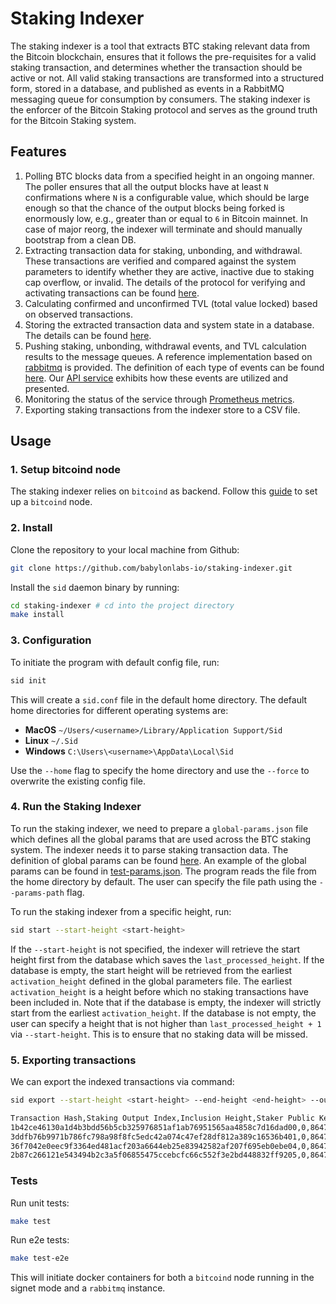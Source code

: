 # Staking Indexer

The staking indexer is a tool that extracts BTC staking relevant data from the
Bitcoin blockchain, ensures that it follows the pre-requisites for a valid
staking transaction, and determines whether the transaction should be active or
not. All valid staking transactions are transformed into a structured form,
stored in a database, and published as events in a RabbitMQ messaging queue for
consumption by consumers. The staking indexer is the enforcer of the Bitcoin
Staking protocol and serves as the ground truth for the Bitcoin Staking system.

## Features

1. Polling BTC blocks data from a specified height in an ongoing manner. The 
   poller ensures that all the output blocks have at least `N` confirmations 
   where `N` is a configurable value, which should be large enough so that 
   the chance of the output blocks being forked is enormously low, e.g., 
   greater than or equal to `6` in Bitcoin mainnet. In case of major reorg,
   the indexer will terminate and should manually bootstrap from a clean DB.
2. Extracting transaction data for staking, unbonding, and withdrawal. These 
   transactions are verified and compared against the system parameters to 
   identify whether they are active, inactive due to staking cap overflow, 
   or invalid. The details of the protocol for verifying and activating 
   transactions can be found [here](./doc/staking.md).
3. Calculating confirmed and unconfirmed TVL (total value locked) based on
   observed transactions.
4. Storing the extracted transaction data and system state in a database. The 
   details can be found [here](./doc/state).
5. Pushing staking, unbonding, withdrawal events, and TVL calculation 
   results to the message queues. 
   A reference implementation based on [rabbitmq](https://www.rabbitmq.com/) 
   is provided. The definition of each type of events can be found [here](./doc/events.md).
   Our [API service](https://github.com/babylonlabs-io/staking-api-service)
   exhibits how these events are utilized and presented.
6. Monitoring the status of the service through [Prometheus metrics](./doc/metrics.md).
7. Exporting staking transactions from the indexer store to a CSV file.

## Usage

### 1. Setup bitcoind node

The staking indexer relies on `bitcoind` as backend. Follow this [guide](./doc/bitcoind_setup.md)
to set up a `bitcoind` node.

### 2. Install

Clone the repository to your local machine from Github:

```bash
git clone https://github.com/babylonlabs-io/staking-indexer.git
```

Install the `sid` daemon binary by running:

```bash
cd staking-indexer # cd into the project directory
make install
```

### 3. Configuration

To initiate the program with default config file, run:

```bash
sid init
```

This will create a `sid.conf` file in the default home directory. The 
default home directories for different operating systems are:

- **MacOS** `~/Users/<username>/Library/Application Support/Sid`
- **Linux** `~/.Sid`
- **Windows** `C:\Users\<username>\AppData\Local\Sid`

Use the `--home` flag to specify the home directory and use the `--force` to 
overwrite the existing config file.

### 4. Run the Staking Indexer

To run the staking indexer, we need to prepare a `global-params.json` file
which defines all the global params that are used across the BTC staking
system. The indexer needs it to parse staking transaction data.
The definition of global params can be found [here](./doc/staking.md#staking-parameters).
An example of the global params can be found in [test-params.json](./itest/test-params.json).
The program reads the file from the home directory by default. The user can
specify the file path using the `--params-path` flag.

To run the staking indexer from a specific height, run:

```bash
sid start --start-height <start-height>
```

If the `--start-height` is not specified, the indexer will retrieve the 
start height first from the database which saves the `last_processed_height`. 
If the database is empty, the start height will be retrieved from the earliest
`activation_height` defined in the global parameters file.
The earliest `activation_height` is a height before which no staking transactions
have been included in.
Note that if the database is empty, the indexer will strictly start from the
earliest `activation_height`. If the database is not empty, the user can specify
a height that is not higher than `last_processed_height + 1` via `--start-height`.
This is to ensure that no staking data will be missed.

### 5. Exporting transactions

We can export the indexed transactions via command:

```bash
sid export --start-height <start-height> --end-height <end-height> --output transactions.csv
```

```txt
Transaction Hash,Staking Output Index,Inclusion Height,Staker Public Key,Staking Time,Finality Provider Public Key,Is Overflow,Staking Value
1b42ce46130a1d4b3bdd56b5cb325976851af1ab76951565aa4858c7d16dad00,0,864790,139f4e3ec192e83b9c6789ff644261b8fa5d7b716d1813bee744e3472f264d99,64000,fa7496f63a857d894aa393767325bf6f84560e9141f4ec54496c50f546f48bfb,true,1905000
3ddfb76b9971b786fc798a98f8fc5edc42a074c47ef28df812a389c16536b401,0,864790,b18ac73a57e6d3413284d1c91c14744464d71f19397c8ab053bc99c1ed96cafe,64000,bb0bceda25d82f10a69feca9c076d85f61d750c9a481b8105d8389325538fdd1,true,500000
36f7042e0eec9f3364ed481acf203a6644eb25e83942582af207f695eb0ebe04,0,864790,33fe5ec5f928a5320867353abb754b0f20f2ccaf4eac3373abbd957ec8007419,64000,fa7496f63a857d894aa393767325bf6f84560e9141f4ec54496c50f546f48bfb,true,555000
2b87c266121e543494b2c3a5f06855475ccebcfc66c552f3e2bd448832ff9205,0,864790,e8ef702fab83e6d022bc1e5c55d9f939ff0176c9d4e5269f9b0518d852e44ac8,64000,fa7496f63a857d894aa393767325bf6f84560e9141f4ec54496c50f546f48bfb,true,500000
```

### Tests

Run unit tests:

```bash
make test
```

Run e2e tests:

```bash
make test-e2e
```

This will initiate docker containers for both a `bitcoind` node running in the 
signet mode and a `rabbitmq` instance.
